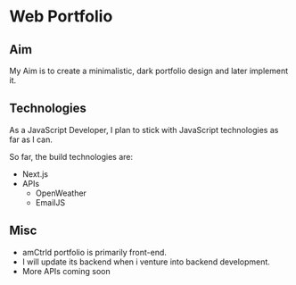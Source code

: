 # Web Portfolio

## Aim

My Aim is to create a minimalistic, dark portfolio design and later implement it.

## Technologies

As a JavaScript Developer, I plan to stick with JavaScript technologies as far as I can.

So far, the build technologies are:

- Next.js
- APIs
  - OpenWeather
  - EmailJS

## Misc

- amCtrld portfolio is primarily front-end.
- I will update its backend when i venture into backend development.
- More APIs coming soon

